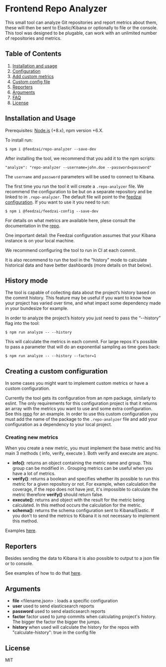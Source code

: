 # Frontend Repo Analyzer

This small tool can analyze Git repositories and report metrics about them, these will then be sent to Elastic/Kibana or optionally to file or the console.
This tool was designed to be plugable, can work with an unlimited number of repositories and metrics.

## Table of Contents
1. [Installation and usage ](#installation-and-usage)
2. [Configuration](#configuration)
3. [Add custom metrics](#add-custom-metrics)
4. [Custom config file](#custom-config-file)
5. [Reporters](#reporters)
6. [Arguments](#arguments)
7. [FAQ](#faq)
8. [License](#license)


## Installation and Usage

Prerequisites: [Node.js](https://nodejs.org/en/) (+8.x), npm version +6.X.

To install run:

`$ npm i @feedzai/repo-analyzer --save-dev`

After installing the tool, we recommend that you add it to the npm scripts:

`"analyze": "repo-analyzer --username=john.doe --password=password"`

The `username` and `password` parameters will be used to connect to Kibana.

The first time you run the tool it will create a `.repo-analyzer` file. We recommend the configuration to be but on a separate repository and be linked to in `.repo-analyzer`. The default file will point to the [feedzai configuration](https://github.com/feedzai/repo-analyzer-feedzai-config). If you want to use it you need to run:

`$ npm i @feedzai/feedzai-config --save-dev`

For details on what metrics are available here, plese consult the documentation in the [repo](https://github.com/feedzai/repo-analyzer-feedzai-config).

One important detail: the Feedzai configuration assumes that your Kibana instance is on your local machine.

We recommend configuring the tool to run in CI at each commit.

It is also recommend to run the tool in the "history" mode to calculate historical data and have better dashboards (more details on that below).

## History mode

The tool is capable of collecting data about the project‘s history based on the commit history. 
This feature may be useful if you want to know how your project has varied over time, and what impact some dependency made in your bundesize for example.

In order to analyze the project’s history you just need to pass the “--history” flag into the tool:

`$ npm run analyze -- --history`

This will calculate the metrics in each commit. For large repos it's possible to pass a parameter that will do an exponential sampling as time goes back:

`$ npm run analyze -- --history --factor=1`

## Creating a custom configuration

In some cases you might want to implement custom metrics or have a custom configuration.

Currently the tool gets its configuration from an npm package, similarly to eslint. 
The only requirements for this configuration project is that it returns an array with the metrics you want to use and some extra configuration. See this [repo](https://github.com/feedzai/repo-analyzer-feedzai-config) for an example.
In order to use this custom configuration you must add the name of the package to the `.repo-analyzer` file and add your configuration as a dependency to your local project.

### Creating new metrics

When you create a new metric, you must implement the base metric and his main 3 methods ( info, verify, execute ). Both verify and execute are async.
- **info()**: returns an object containing the metric name and group. This group can be modified in <file>. Grouping metrics can be useful when you have a lot of metrics.
- **verify()**: returns a boolean and specifies whether its possible to run this metric for a given repository or not. For example, when calculation the coverage, if the repo does not have jest, it's impossible to calculate the metric therefore **verify()** should return false.
- **execute()**: returns and object with the result for the metric being calculated. In this method occurs the calculation for the metric.
- **schema()**: returns the schema configuration sent to Kibana/Elastic. If you don't to send the metrics to Kibana it is not necessary to implement this method.
    
Examples [here](https://github.com/feedzai/repo-analyzer-feedzai-config/tree/master/metrics).

 ## Reporters

Besides sending the data to Kibana it is also possible to output to a json file or to console.

See examples of how to do that [here](https://github.com/feedzai/repo-analyzer-feedzai-config/blob/master/index.js).

## Arguments

- **file** <filename.json> : loads a specific configuration
- **user** <elasticsearch user> used to send elasticsearch reports
- **password** <elasticserach password>  used to send elasticsearch reports
- **factor** <number> factor used to jump commits when calculating project's history. The bigger the factor the bigger the jumps.
- **history** when used will calculate the history for the repos with "calculate-history": true in the config file

## License

MIT

